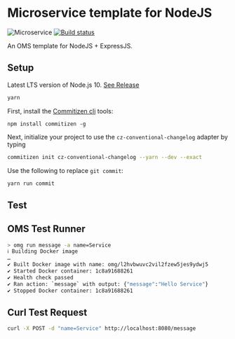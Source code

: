 # Microservice template for NodeJS

![Microservice](https://img.shields.io/badge/microservice-ready-brightgreen.svg?style=for-the-badge)
[![Build status](https://img.shields.io/travis/com/microservices/node/master.svg?style=for-the-badge)](https://travis-ci.com/microservices/node)

An OMS template for NodeJS + ExpressJS.

## Setup

Latest LTS version of Node.js 10.
[See Release](https://nodejs.org/en/about/releases/)

```sh
yarn
```

First, install the [Commitizen cli](https://github.com/commitizen/cz-cli) tools:

```shell
npm install commitizen -g
```

Next, initialize your project to use the `cz-conventional-changelog` adapter by
typing

```sh
commitizen init cz-conventional-changelog --yarn --dev --exact
```

Use the following to replace `git commit`:

```sh
yarn run commit
```

## Test

## OMS Test Runner

```sh
> omg run message -a name=Service
ℹ Building Docker image
…
✔ Built Docker image with name: omg/l2hvbwuvc2vil2fzew5jes9ydwj5
✔ Started Docker container: 1c8a91688261
✔ Health check passed
✔ Ran action: `message` with output: {"message":"Hello Service"}
✔ Stopped Docker container: 1c8a91688261
```

## Curl Test Request

```sh
curl -X POST -d "name=Service" http://localhost:8080/message
```
